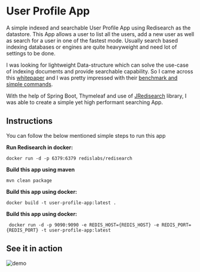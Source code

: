 # User Profile App

A simple indexed and searchable User Profile App using Redisearch as the datastore. This App allows a user to list all the users, add a new user as well as search for a user in one of the fastest mode. Usually search based indexing databases or engines are quite heavyweight and need lot of settings to be done.

I was looking for lightweight Data-structure which can solve the use-case of indexing documents and provide searchable capability. So I came across this [whitepaper](https://redislabs.com/docs/redisearch-a-high-performance-search-engine-as-a-redis-module/) and I was pretty impressed with their [benchmark and simple commands](https://redislabs.com/redis-enterprise/technology/redis-search/).  

With the help of Spring Boot, Thymeleaf and use of [JRedisearch](https://github.com/RediSearch/JRediSearch) library, I was able to create a simple yet high performant searching App.

## Instructions

You can follow the below mentioned simple steps to run this app

**Run Redisearch in docker:**

```docker run -d -p 6379:6379 redislabs/redisearch```

**Build this app using maven**

```mvn clean package```

**Build this app using docker:**

```docker build -t user-profile-app:latest .```

**Build this app using docker:**

``` docker run -d -p 9090:9090 -e REDIS_HOST={REDIS_HOST} -e REDIS_PORT={REDIS_PORT} -t user-profile-app:latest```

## See it in action

![demo](https://cdn.hashnode.com/res/hashnode/image/upload/v1588610976842/zAfN_xg98.gif)

